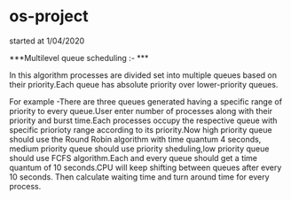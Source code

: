 # os-project
started at 1/04/2020 

***Multilevel queue scheduling :- ***

 In this algorithm processes are divided set into
multiple queues based on their priority.Each queue has absolute priority over
lower-priority queues.

For example -There are three queues generated having a specific range of priority to
every queue.User enter number of processes along with their priority and burst
time.Each processes occupy the respective queue with specific priorioty range
according to its priority.Now high priority queue should use the Round Robin
algorithm with time quantum 4 seconds, medium priority queue should use priority
sheduling,low priority queue should use FCFS algorithm.Each and every queue
should get a time quantum of 10 seconds.CPU will keep shifting between queues
after every 10 seconds. Then calculate waiting time and turn around time for every process.
